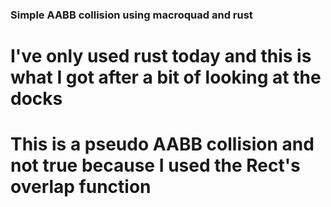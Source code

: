### Simple AABB collision using macroquad and rust
# I've only used rust today and this is what I got after a bit of looking at the docks
# This is a pseudo AABB collision and not true because I used the Rect's overlap function